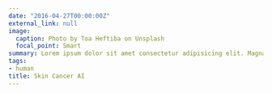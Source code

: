 ```yaml
---
date: "2016-04-27T00:00:00Z"
external_link: null
image:
  caption: Photo by Toa Heftiba on Unsplash
  focal_point: Smart
summary: Lorem ipsum dolor sit amet consectetur adipisicing elit. Magnam, eius.
tags:
- human
title: Skin Cancer AI
---
```


<script type="text/javascript" src="../lib/d3.v5.min.js"></script>
<style>

path.link {
  fill: none;
  stroke: green;
    stroke-dasharray: 5;
  stroke-width: 1.5px;
    border-top: 1px dashed green;
}

path.link2 {
    fill: none;
    stroke: grey;
    stroke-width: 3.5px;
}

circle {
  fill: #ccc;
  stroke: #fff;
  stroke: black;
  stroke-width: 1.5px;
}

text {
  fill: #000;
  font: 10px sans-serif;
  pointer-events: none;
}

</style>
<html xmlns:mso="urn:schemas-microsoft-com:office:office" xmlns:msdt="uuid:C2F41010-65B3-11d1-A29F-00AA00C14882"><head>
<!--[if gte mso 9]><xml>
<mso:CustomDocumentProperties>
<mso:display_urn_x003a_schemas-microsoft-com_x003a_office_x003a_office_x0023_Editor msdt:dt="string">Hull, Matthew D</mso:display_urn_x003a_schemas-microsoft-com_x003a_office_x003a_office_x0023_Editor>
<mso:xd_Signature msdt:dt="string"></mso:xd_Signature>
<mso:Order msdt:dt="string">35500.0000000000</mso:Order>
<mso:ComplianceAssetId msdt:dt="string"></mso:ComplianceAssetId>
<mso:TemplateUrl msdt:dt="string"></mso:TemplateUrl>
<mso:xd_ProgID msdt:dt="string"></mso:xd_ProgID>
<mso:display_urn_x003a_schemas-microsoft-com_x003a_office_x003a_office_x0023_Author msdt:dt="string">Hull, Matthew D</mso:display_urn_x003a_schemas-microsoft-com_x003a_office_x003a_office_x0023_Author>
<mso:ContentTypeId msdt:dt="string">0x010100D48F87729E805A4096AD64C4E51DACBE</mso:ContentTypeId>
<mso:_SourceUrl msdt:dt="string"></mso:_SourceUrl>
<mso:_SharedFileIndex msdt:dt="string"></mso:_SharedFileIndex>
</mso:CustomDocumentProperties>
</xml><![endif]-->
<title></title></head><body>
<script>

d3.dsv(",", "board_games.csv", function(d) {
  return {
    source: d.source,
    target: d.target,
    value: +d.value
  }
}).then(function(data) {
    console.log(data)
  var links = data;

  var nodes = {};

  // compute the distinct nodes from the links.
  links.forEach(function(link) {
      link.source = nodes[link.source] || (nodes[link.source] = {name: link.source});
      link.target = nodes[link.target] || (nodes[link.target] = {name: link.target});
  });

  var width = 1200,
      height = 700;

  var force = d3.forceSimulation()
      .nodes(d3.values(nodes))
      .force("link", d3.forceLink(links).distance(100))
      .force('center', d3.forceCenter(width / 2, height / 2))
      .force("x", d3.forceX())
      .force("y", d3.forceY())
      .force("charge", d3.forceManyBody().strength(-250))
      .alphaTarget(1)
      .on("tick", tick);

  var svg = d3.select("body").append("svg")
      .attr("width", width)
      .attr("height", height);


  // add the links
  var path = svg.append("g")
      .selectAll("path")
      .data(links)
      .enter()
      .append("path")
      .attr("class", function(d) {
          if (d.value == 0) { return "link2 " + d.type; }
          return "link " + d.type; });

  // define the nodes
  var node = svg.selectAll(".node")
      .data(force.nodes())
      .enter().append("g")
      .attr("class", "node")
      .on("dblclick", dblclick)
      .call(d3.drag()
          .on("start", dragstarted)
          .on("drag", dragged)
          .on("end", dragended));

  // add the nodes

    var weight = 0;

    node.append("circle")
      .attr("r", function(d) {
          d.weight = path.filter(function(l) {
              return l.source.index == d.index || l.target.index == d.index
          }).size();
          var minRadius = 5;
          return minRadius + (d.weight * 2);
      })
    .style("fill", function(d) {
        d.weight = path.filter(function (l) {
            return l.source.index == d.index || l.target.index == d.index
        }).size();
        if (d.weight < 4) { return "#deebf7";}
        else if (d.weight < 8) {return "#9ecae1";}
        else {return "#3182bd"}
    });

    node.append("text")
        .attr("dx", function(d) {
          d.weight = path.filter(function(l) {
              return l.source.index == d.index || l.target.index == d.index
          }).size();
          weight = d.weight
          var minRadius = 5;
          return minRadius + (d.weight * 2);
        })
        .attr("dy", "-.75em")
        .style("font-weight", "bold")
        .text(function(d) { return d.name; })

  // add the curvy lines
  function tick() {
      path.attr("d", function(d) {
          var dx = d.target.x - d.source.x,
              dy = d.target.y - d.source.y,
              dr = Math.sqrt(dx * dx + dy * dy);
          return "M" +
              d.source.x + "," +
              d.source.y + "A" +
              dr + "," + dr + " 0 0,1 " +
              d.target.x + "," +
              d.target.y;
      });

      node.attr("transform", function(d) {
          return "translate(" + d.x + "," + d.y + ")"; 
      });
  };

  function dragstarted(d) {
      if (!d3.event.active) force.alphaTarget(0.3).restart();
      d.fx = d.x;
      d.fy = d.y;
      d.fixed = true;
  };

  function dragged(d) {
      d.fx = d3.event.x;
      d.fy = d3.event.y;
      d3.select(this).select("circle").style("fill", "#2ca25f")
  };

  function dragended(d) {
      if (!d3.event.active) force.alphaTarget(0);
      if (d.fixed == true) {
          d.fx = d.x;
          d.fy = d.y;
      }
      else {
          d.fx = null;
          d.fy = null;
      }
  };

  function dblclick(d){
      d.fx = null;
      d.fy = null;
          d3.select(this).select("circle").style("fill", function(d) {
        d.weight = path.filter(function (l) {
            return l.source.index == d.index || l.target.index == d.index
        }).size();
        if (d.weight < 4) { return "#deebf7";}
        else if (d.weight < 8) {return "#9ecae1";}
        else {return "#3182bd";}})
  };
      svg.append("text")
        .attr("x", 740)
        .attr("y", 14)
        .text("mberro3")
        .style("font", "17px sans-serif");
}).catch(function(error) {
  console.log(error);
});

</script>

